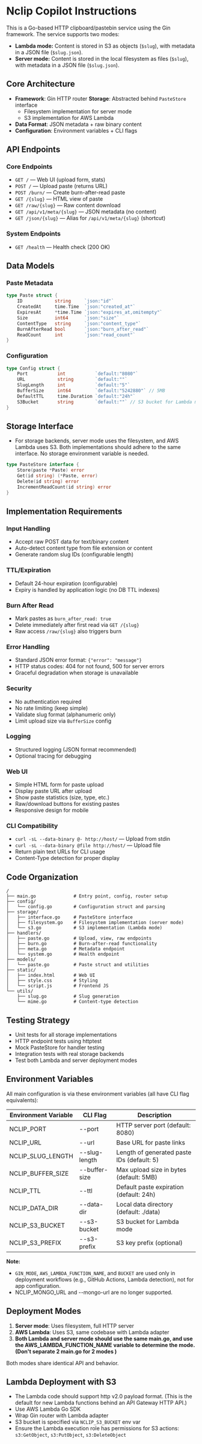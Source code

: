 # Nclip Copilot Instructions

This is a Go-based HTTP clipboard/pastebin service using the Gin framework. The service supports two modes:
- **Lambda mode:** Content is stored in S3 as objects (`$slug`), with metadata in a JSON file (`$slug.json`).
- **Server mode:** Content is stored in the local filesystem as files (`$slug`), with metadata in a JSON file (`$slug.json`).

## Core Architecture

- **Framework**: Gin HTTP router
**Storage**: Abstracted behind `PasteStore` interface
    - Filesystem implementation for server mode
    - S3 implementation for AWS Lambda
- **Data Format**: JSON metadata + raw binary content
- **Configuration**: Environment variables + CLI flags

## API Endpoints

### Core Endpoints
- `GET /` — Web UI (upload form, stats)
- `POST /` — Upload paste (returns URL)
- `POST /burn/` — Create burn-after-read paste
- `GET /{slug}` — HTML view of paste
- `GET /raw/{slug}` — Raw content download
- `GET /api/v1/meta/{slug}` — JSON metadata (no content)
- `GET /json/{slug}` — Alias for `/api/v1/meta/{slug}` (shortcut)

### System Endpoints
- `GET /health` — Health check (200 OK)

## Data Models

### Paste Metadata
```go
type Paste struct {
    ID            string     `json:"id"`
    CreatedAt     time.Time  `json:"created_at"`
    ExpiresAt     *time.Time `json:"expires_at,omitempty"`
    Size          int64      `json:"size"`
    ContentType   string     `json:"content_type"`
    BurnAfterRead bool       `json:"burn_after_read"`
    ReadCount     int        `json:"read_count"`
}
```

### Configuration
```go
type Config struct {
    Port           int           `default:"8080"`
    URL            string        `default:""`
    SlugLength     int           `default:"5"`
    BufferSize     int64         `default:"5242880"` // 5MB
    DefaultTTL     time.Duration `default:"24h"`
    S3Bucket       string        `default:""` // S3 bucket for Lambda mode
}
```

## Storage Interface
- For storage backends, server mode uses the filesystem, and AWS Lambda uses S3. Both implementations should adhere to the same interface. No storage environment variable is needed.

```go
type PasteStore interface {
    Store(paste *Paste) error
    Get(id string) (*Paste, error)
    Delete(id string) error
    IncrementReadCount(id string) error
}
```

## Implementation Requirements

### Input Handling
- Accept raw POST data for text/binary content
- Auto-detect content type from file extension or content
- Generate random slug IDs (configurable length)

### TTL/Expiration
- Default 24-hour expiration (configurable)
- Expiry is handled by application logic (no DB TTL indexes)

### Burn After Read
- Mark pastes as `burn_after_read: true`
- Delete immediately after first read via `GET /{slug}`
- Raw access `/raw/{slug}` also triggers burn

### Error Handling
- Standard JSON error format: `{"error": "message"}`
- HTTP status codes: 404 for not found, 500 for server errors
- Graceful degradation when storage is unavailable

### Security
- No authentication required
- No rate limiting (keep simple)
- Validate slug format (alphanumeric only)
- Limit upload size via `BufferSize` config

### Logging
- Structured logging (JSON format recommended)
- Optional tracing for debugging

### Web UI
- Simple HTML form for paste upload
- Display paste URL after upload
- Show paste statistics (size, type, etc.)
- Raw/download buttons for existing pastes
- Responsive design for mobile

### CLI Compatibility
- `curl -sL --data-binary @- http://host/` — Upload from stdin
- `curl -sL --data-binary @file http://host/` — Upload file
- Return plain text URLs for CLI usage
- Content-Type detection for proper display

## Code Organization

```
/
├── main.go              # Entry point, config, router setup
├── config/
│   └── config.go        # Configuration struct and parsing
├── storage/
│   ├── interface.go     # PasteStore interface
│   ├── filesystem.go    # Filesystem implementation (server mode)
│   └── s3.go            # S3 implementation (Lambda mode)
├── handlers/
│   ├── paste.go         # Upload, view, raw endpoints
│   ├── burn.go          # Burn-after-read functionality
│   ├── meta.go          # Metadata endpoint
│   └── system.go        # Health endpoint
├── models/
│   └── paste.go         # Paste struct and utilities
├── static/
│   ├── index.html       # Web UI
│   ├── style.css        # Styling
│   └── script.js        # Frontend JS
└── utils/
    ├── slug.go          # Slug generation
    └── mime.go          # Content-type detection
```

## Testing Strategy

- Unit tests for all storage implementations
- HTTP endpoint tests using httptest
- Mock PasteStore for handler testing
- Integration tests with real storage backends
- Test both Lambda and server deployment modes


## Environment Variables

All main configuration is via these environment variables (all have CLI flag equivalents):

| Environment Variable      | CLI Flag         | Description                                 |
|--------------------------|------------------|---------------------------------------------|
| NCLIP_PORT               | --port           | HTTP server port (default: 8080)            |
| NCLIP_URL                | --url            | Base URL for paste links                    |
| NCLIP_SLUG_LENGTH        | --slug-length    | Length of generated paste IDs (default: 5)  |
| NCLIP_BUFFER_SIZE        | --buffer-size    | Max upload size in bytes (default: 5MB)     |
| NCLIP_TTL                | --ttl            | Default paste expiration (default: 24h)     |
| NCLIP_DATA_DIR           | --data-dir       | Local data directory (default: ./data)      |
| NCLIP_S3_BUCKET          | --s3-bucket      | S3 bucket for Lambda mode                   |
| NCLIP_S3_PREFIX          | --s3-prefix      | S3 key prefix (optional)                    |

**Note:**
- `GIN_MODE`, `AWS_LAMBDA_FUNCTION_NAME`, and `BUCKET` are used only in deployment workflows (e.g., GitHub Actions, Lambda detection), not for app configuration.
- NCLIP_MONGO_URL and --mongo-url are no longer supported.


## Deployment Modes

1. **Server mode**: Uses filesystem, full HTTP server
2. **AWS Lambda**: Uses S3, same codebase with Lambda adapter
3. **Both Lambda and server mode should use the same main.go, and use the AWS_LAMBDA_FUNCTION_NAME variable to determine the mode. (Don't separate 2 main.go for 2 modes )**

Both modes share identical API and behavior.

## Lambda Deployment with S3
- The Lambda code should support http v2.0 payload format. (This is the default for new Lambda functions behind an API Gateway HTTP API.)
- Use AWS Lambda Go SDK
- Wrap Gin router with Lambda adapter
- S3 bucket is specified via `NCLIP_S3_BUCKET` env var
- Ensure the Lambda execution role has permissions for S3 actions: `s3:GetObject`, `s3:PutObject`, `s3:DeleteObject`
